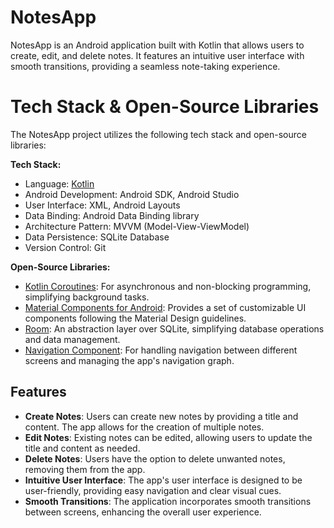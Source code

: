 # NotesApp

NotesApp is an Android application built with Kotlin that allows users to create, edit, and delete notes. It features an intuitive user interface with smooth transitions, providing a seamless note-taking experience.

# Tech Stack & Open-Source Libraries

The NotesApp project utilizes the following tech stack and open-source libraries:

**Tech Stack:**
- Language: [Kotlin](https://kotlinlang.org/)
- Android Development: Android SDK, Android Studio
- User Interface: XML, Android Layouts
- Data Binding: Android Data Binding library 
- Architecture Pattern: MVVM (Model-View-ViewModel)
- Data Persistence: SQLite Database
- Version Control: Git

**Open-Source Libraries:**
- [Kotlin Coroutines](https://developer.android.com/kotlin/coroutines): For asynchronous and non-blocking programming, simplifying background tasks.
- [Material Components for Android](https://github.com/material-components/material-components-android): Provides a set of customizable UI components following the Material Design guidelines.
- [Room](https://developer.android.com/training/data-storage/room): An abstraction layer over SQLite, simplifying database operations and data management.
- [Navigation Component](https://developer.android.com/guide/navigation): For handling navigation between different screens and managing the app's navigation graph.


## Features

- **Create Notes**: Users can create new notes by providing a title and content. The app allows for the creation of multiple notes.
- **Edit Notes**: Existing notes can be edited, allowing users to update the title and content as needed.
- **Delete Notes**: Users have the option to delete unwanted notes, removing them from the app.
- **Intuitive User Interface**: The app's user interface is designed to be user-friendly, providing easy navigation and clear visual cues.
- **Smooth Transitions**: The application incorporates smooth transitions between screens, enhancing the overall user experience.




